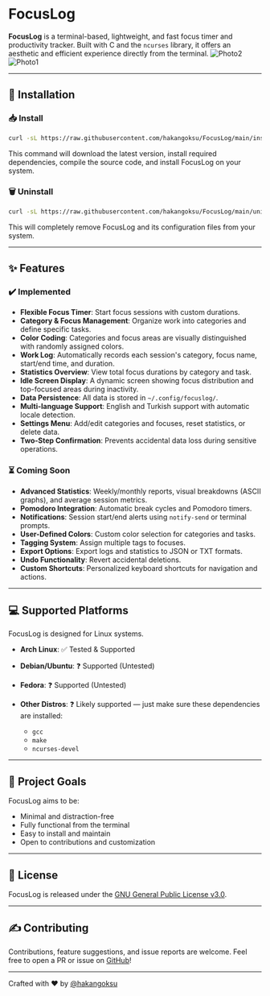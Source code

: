 # FocusLog

**FocusLog** is a terminal-based, lightweight, and fast focus timer and productivity tracker. Built with C and the `ncurses` library, it offers an aesthetic and efficient experience directly from the terminal.
![Photo2](https://github.com/user-attachments/assets/808ac98a-3f5c-42db-9a20-897d394e8613)
![Photo1](https://github.com/user-attachments/assets/b517074f-4413-41b6-a488-e941b506e17b)

---

## 🚀 Installation

### 📥 Install

```bash
curl -sL https://raw.githubusercontent.com/hakangoksu/FocusLog/main/install.sh | bash
```

This command will download the latest version, install required dependencies, compile the source code, and install FocusLog on your system.

### 🗑️ Uninstall

```bash
curl -sL https://raw.githubusercontent.com/hakangoksu/FocusLog/main/uninstall.sh | bash
```

This will completely remove FocusLog and its configuration files from your system.

---

## ✨ Features

### ✔️ Implemented

* **Flexible Focus Timer**: Start focus sessions with custom durations.
* **Category & Focus Management**: Organize work into categories and define specific tasks.
* **Color Coding**: Categories and focus areas are visually distinguished with randomly assigned colors.
* **Work Log**: Automatically records each session's category, focus name, start/end time, and duration.
* **Statistics Overview**: View total focus durations by category and task.
* **Idle Screen Display**: A dynamic screen showing focus distribution and top-focused areas during inactivity.
* **Data Persistence**: All data is stored in `~/.config/focuslog/`.
* **Multi-language Support**: English and Turkish support with automatic locale detection.
* **Settings Menu**: Add/edit categories and focuses, reset statistics, or delete data.
* **Two-Step Confirmation**: Prevents accidental data loss during sensitive operations.

### ⏳ Coming Soon

* **Advanced Statistics**: Weekly/monthly reports, visual breakdowns (ASCII graphs), and average session metrics.
* **Pomodoro Integration**: Automatic break cycles and Pomodoro timers.
* **Notifications**: Session start/end alerts using `notify-send` or terminal prompts.
* **User-Defined Colors**: Custom color selection for categories and tasks.
* **Tagging System**: Assign multiple tags to focuses.
* **Export Options**: Export logs and statistics to JSON or TXT formats.
* **Undo Functionality**: Revert accidental deletions.
* **Custom Shortcuts**: Personalized keyboard shortcuts for navigation and actions.

---

## 💻 Supported Platforms

FocusLog is designed for Linux systems.

* **Arch Linux**: ✅ Tested & Supported
* **Debian/Ubuntu**: ❓ Supported (Untested)
* **Fedora**: ❓ Supported (Untested)
* **Other Distros**: ❓ Likely supported — just make sure these dependencies are installed:

  * `gcc`
  * `make`
  * `ncurses-devel`

---

## 🎯 Project Goals

FocusLog aims to be:

* Minimal and distraction-free
* Fully functional from the terminal
* Easy to install and maintain
* Open to contributions and customization

---

## 📖 License

FocusLog is released under the [GNU General Public License v3.0](https://www.gnu.org/licenses/gpl-3.0.html).

---

## ✍️ Contributing

Contributions, feature suggestions, and issue reports are welcome. Feel free to open a PR or issue on [GitHub](https://github.com/hakangoksu/FocusLog)!

---

Crafted with ❤️ by [@hakangoksu](https://github.com/hakangoksu)
